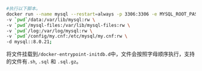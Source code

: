 ```bash
#执行以下脚本。
docker run --name mysql --restart=always -p 3306:3306 -e MYSQL_ROOT_PASSWORD=root123 \
-v `pwd`/data:/var/lib/mysql:rw \
-v `pwd`/mysql-files:/var/lib/mysql-files:rw \
-v `pwd`/log:/var/log/mysql:rw \
-v `pwd`/config/my.cnf:/etc/mysql/my.cnf:rw \
-d mysql::8.0.21;
```

将文件挂载到`/docker-entrypoint-initdb.d`中，文件会按照字母顺序执行，支持的文件有`.sh`, `.sql` 和 `.sql.gz`。
